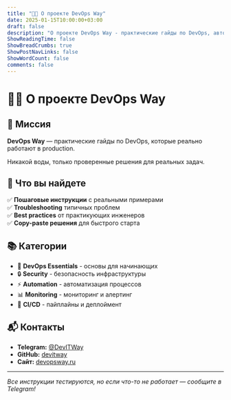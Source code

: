 ```yaml
---
title: "👨‍💻 О проекте DevOps Way"
date: 2025-01-15T10:00:00+03:00
draft: false
description: "О проекте DevOps Way - практические гайды по DevOps, автоматизации и инфраструктуре"
ShowReadingTime: false
ShowBreadCrumbs: true
ShowPostNavLinks: false
ShowWordCount: false
comments: false
---
```


# 👨‍💻 О проекте DevOps Way

## 🎯 Миссия

**DevOps Way** — практические гайды по DevOps, которые реально работают в production.

Никакой воды, только проверенные решения для реальных задач.

## 🌟 Что вы найдете

✅ **Пошаговые инструкции** с реальными примерами  
✅ **Troubleshooting** типичных проблем  
✅ **Best practices** от практикующих инженеров  
✅ **Copy-paste решения** для быстрого старта

## 📚 Категории

- 🔧 **DevOps Essentials** - основы для начинающих
- 🔒 **Security** - безопасность инфраструктуры  
- ⚡ **Automation** - автоматизация процессов
- 📊 **Monitoring** - мониторинг и алертинг
- 🚀 **CI/CD** - пайплайны и деплоймент

## 📬 Контакты

- **Telegram:** [@DevITWay](https://t.me/DevITWay)
- **GitHub:** [devitway](https://github.com/devitway)
- **Сайт:** [devopsway.ru](https://devopsway.ru)

---

*Все инструкции тестируются, но если что-то не работает — сообщите в Telegram!*
